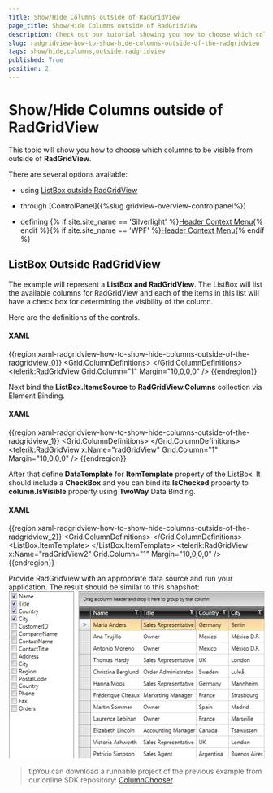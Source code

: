 ```yaml
---
title: Show/Hide Columns outside of RadGridView
page_title: Show/Hide Columns outside of RadGridView
description: Check out our tutorial showing you how to choose which columns to be visible from outside of RadGridView - Telerik's {{ site.framework_name }} DataGrid.
slug: radgridview-how-to-show-hide-columns-outside-of-the-radgridview
tags: show/hide,columns,outside,radgridview
published: True
position: 2
---
```


# Show/Hide Columns outside of RadGridView

This topic will show you how to choose which columns to be visible from outside of __RadGridView__. 

There are several options available:
* using [ListBox outside RadGridView](#listbox-outside-radgridview)

* through [ControlPanel]({%slug gridview-overview-controlpanel%})

* defining {% if site.site_name == 'Silverlight' %}[Header Context Menu](https://demos.telerik.com/silverlight/#GridView/HeaderContextMenu){% endif %}{% if site.site_name == 'WPF' %}[Header Context Menu](https://demos.telerik.com/wpf){% endif %} 

## ListBox Outside RadGridView

The example will represent a __ListBox and RadGridView__. The ListBox will list the available columns for RadGridView and each of the items in this list will have a check box for determining the visibility of the column.

Here are the definitions of the controls.

#### __XAML__
{{region xaml-radgridview-how-to-show-hide-columns-outside-of-the-radgridview_0}}
	<Grid Background="White">
	    <Grid.ColumnDefinitions>
	        <ColumnDefinition Width="150"/>
	        <ColumnDefinition Width="*"/>
	    </Grid.ColumnDefinitions>
	    <ListBox />
	    <telerik:RadGridView Grid.Column="1"
	                 Margin="10,0,0,0" />
	</Grid>
{{endregion}}

Next bind the __ListBox.ItemsSource__ to __RadGridView.Columns__ collection via Element Binding.

#### __XAML__
{{region xaml-radgridview-how-to-show-hide-columns-outside-of-the-radgridview_1}}
	<Grid Background="White">
	    <Grid.ColumnDefinitions>
	        <ColumnDefinition Width="150"/>
	        <ColumnDefinition Width="*"/>
	    </Grid.ColumnDefinitions>
	    <ListBox ItemsSource="{Binding Columns, ElementName=radGridView}" />
	    <telerik:RadGridView x:Name="radGridView"
	                 Grid.Column="1" 
	                 Margin="10,0,0,0" />
	</Grid>
{{endregion}}

After that define __DataTemplate__ for __ItemTemplate__ property of the ListBox. It should include a __CheckBox__ and you can bind its __IsChecked__ property to __column.IsVisible__ property using __TwoWay__ Data Binding.

#### __XAML__

{{region xaml-radgridview-how-to-show-hide-columns-outside-of-the-radgridview_2}}
	<Grid Background="White">
	    <Grid.ColumnDefinitions>
	        <ColumnDefinition Width="150"/>
	        <ColumnDefinition Width="*"/>
	    </Grid.ColumnDefinitions>
	    <ListBox ItemsSource="{Binding Columns, ElementName=radGridView2}">
	        <ListBox.ItemTemplate>
	            <DataTemplate>
	                <CheckBox Content="{Binding Header}"
	                  IsChecked="{Binding IsVisible, Mode=TwoWay}" />
	            </DataTemplate>
	        </ListBox.ItemTemplate>
	    </ListBox>
	    <telerik:RadGridView x:Name="radGridView2"
	                 Grid.Column="1" 
	                 Margin="10,0,0,0" />
	</Grid>
{{endregion}}

Provide RadGridView with an appropriate data source and run your application. The result should be similar to this snapshot:
![Telerik {{ site.framework_name }} DataGrid Telerik {{ site.framework_name }} DataGrid how to column chooser 2](images/RadGridView_radgridview_how_to_column_chooser_2.png)

>tipYou can download a runnable project of the previous example from our online SDK repository: [ColumnChooser](https://github.com/telerik/xaml-sdk/tree/master/GridView/ColumnChooser).
          
